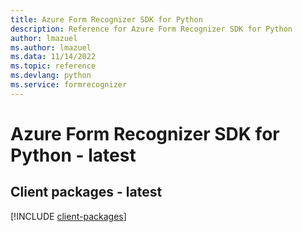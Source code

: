 ```yaml
---
title: Azure Form Recognizer SDK for Python
description: Reference for Azure Form Recognizer SDK for Python
author: lmazuel
ms.author: lmazuel
ms.data: 11/14/2022
ms.topic: reference
ms.devlang: python
ms.service: formrecognizer
---
```

# Azure Form Recognizer SDK for Python - latest

## Client packages - latest
[!INCLUDE [client-packages](form-recognizer-client-index.md)]